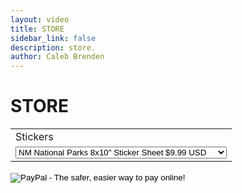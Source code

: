 ```yaml
---
layout: video
title: STORE
sidebar_link: false
description: store.
author: Caleb Brenden
---
```

<h1 class="page-title homepage-title">STORE</h1>
<form target="paypal" action="https://www.paypal.com/cgi-bin/webscr" method="post">
<input type="hidden" name="cmd" value="_s-xclick">
<input type="hidden" name="hosted_button_id" value="E2Q77EDQHJM2A">
<table>
<tr><td><input type="hidden" name="on0" value="Stickers">Stickers</td></tr><tr><td><select name="os0">
	<option value="NM National Parks 8x10" Sticker Sheet">NM National Parks 8x10" Sticker Sheet $9.99 USD</option>
	<option value="Albuquerque, NM 2.3x3" Die Cut Sticker">Albuquerque, NM 2.3x3" Die Cut Sticker $3.00 USD</option>
	<option value="Shiprock, NM (Daytime) 3" Circle Sticker">Shiprock, NM (Daytime) 3" Circle Sticker $3.00 USD</option>
	<option value="Shiprock, NM (Nighttime) 3" Circle Sticker">Shiprock, NM (Nighttime) 3" Circle Sticker $3.00 USD</option>
</select> </td></tr>
</table>
<input type="hidden" name="currency_code" value="USD">
<input type="image" src="https://www.paypalobjects.com/en_US/i/btn/btn_cart_LG.gif" border="0" name="submit" alt="PayPal - The safer, easier way to pay online!">
<img alt="" border="0" src="https://www.paypalobjects.com/en_US/i/scr/pixel.gif" width="1" height="1">
</form>






